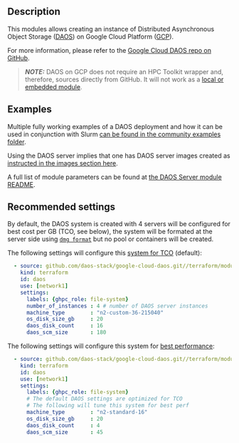 ## Description

This modules allows creating an instance of Distributed Asynchronous Object Storage ([DAOS](https://docs.daos.io/)) on Google Cloud Platform ([GCP](https://cloud.google.com/)).

For more information, please refer to the [Google Cloud DAOS repo on GitHub](https://github.com/daos-stack/google-cloud-daos).

> **_NOTE:_** DAOS on GCP does not require an HPC Toolkit wrapper and, therefore, sources directly from GitHub. It will not work as a [local or embedded module](../../../../modules/README.md#embedded-modules).

## Examples

Multiple fully working examples of a DAOS deployment and how it can be used in conjunction with Slurm [can be found in the community examples folder](../../../examples/intel/).

Using the DAOS server implies that one has DAOS server images created as [instructed in the images section here](https://github.com/daos-stack/google-cloud-daos/tree/main/images).

A full list of module parameters can be found at [the DAOS Server module README](https://github.com/daos-stack/google-cloud-daos/tree/main/terraform/modules/daos_server).

## Recommended settings

By default, the DAOS system is created with 4 servers will be configured for best cost per GB (TCO, see below), the system will be formated at the server side using [`dmg format`](https://github.com/daos-stack/google-cloud-daos/tree/develop/terraform/examples/daos_cluster#format-storage) but no pool or containers will be created.

The following settings will configure this [system for TCO](https://github.com/daos-stack/google-cloud-daos/tree/develop/terraform/examples/daos_cluster#the-terraformtfvarstcoexample-file) (default):

```yaml
  - source: github.com/daos-stack/google-cloud-daos.git//terraform/modules/daos_server?ref=develop
    kind: terraform
    id: daos
    use: [network1]
    settings:
      labels: {ghpc_role: file-system}
      number_of_instances : 4 # number of DAOS server instances
      machine_type        : "n2-custom-36-215040"
      os_disk_size_gb     : 20
      daos_disk_count     : 16
      daos_scm_size       : 180
```

The following settings will configure this system for [best performance](https://github.com/daos-stack/google-cloud-daos/tree/develop/terraform/examples/daos_cluster#the-terraformtfvarsperfexample-file):

```yaml
  - source: github.com/daos-stack/google-cloud-daos.git//terraform/modules/daos_server?ref=develop
    kind: terraform
    id: daos
    use: [network1]
    settings:
      labels: {ghpc_role: file-system}
      # The default DAOS settings are optimized for TCO
      # The following will tune this system for best perf
      machine_type        : "n2-standard-16"
      os_disk_size_gb     : 20
      daos_disk_count     : 4
      daos_scm_size       : 45
```
